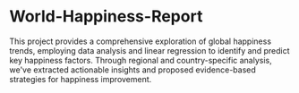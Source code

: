 # World-Happiness-Report

This project provides a comprehensive exploration of global happiness trends, employing data analysis and linear regression to identify and predict key happiness factors. Through regional and country-specific analysis, we've extracted actionable insights and proposed evidence-based strategies for happiness improvement.
